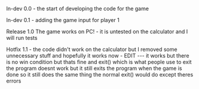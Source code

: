 In-dev 0.0
    - the start of developing the code for the game

In-dev 0.1
    - adding the game input for player 1

Release 1.0
    The game works on PC!
    - it is untested on the calculator and I will run tests

Hotfix 1.1
    - the code didn't work on the calculator but I removed some unnecessary stuff and hopefully it works now
    - EDIT --- it works but there is no win condition but thats fine and exit() which is what people use to exit the program doesnt work but it still exits the program when the game is done so it still does the same thing the normal exit() would do except theres errors
